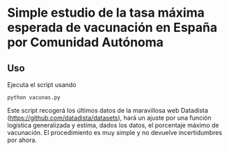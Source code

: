 # Simple estudio de la tasa máxima esperada de vacunación en España por Comunidad Autónoma

## Uso

Ejecuta el script usando

	python vacunas.py

Este script recogerá los últimos datos de la maravillosa web Datadista (https://github.com/datadista/datasets), hará
un ajuste por una función logística generalizada y estima, dados los datos, el porcentaje máximo de vacunación. 
El procedimiento es muy simple y no devuelve incertidumbres por ahora.
  

